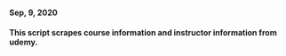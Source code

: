 #### Sep, 9, 2020
#### This script scrapes course information and instructor information from udemy.  